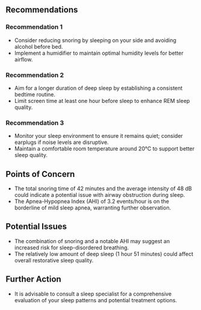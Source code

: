 ## Recommendations
### Recommendation 1
- Consider reducing snoring by sleeping on your side and avoiding alcohol before bed.
- Implement a humidifier to maintain optimal humidity levels for better airflow.

### Recommendation 2
- Aim for a longer duration of deep sleep by establishing a consistent bedtime routine.
- Limit screen time at least one hour before sleep to enhance REM sleep quality.

### Recommendation 3
- Monitor your sleep environment to ensure it remains quiet; consider earplugs if noise levels are disruptive.
- Maintain a comfortable room temperature around 20°C to support better sleep quality.

## Points of Concern
- The total snoring time of 42 minutes and the average intensity of 48 dB could indicate a potential issue with airway obstruction during sleep.
- The Apnea-Hypopnea Index (AHI) of 3.2 events/hour is on the borderline of mild sleep apnea, warranting further observation.

## Potential Issues
- The combination of snoring and a notable AHI may suggest an increased risk for sleep-disordered breathing.
- The relatively low amount of deep sleep (1 hour 51 minutes) could affect overall restorative sleep quality.

## Further Action
- It is advisable to consult a sleep specialist for a comprehensive evaluation of your sleep patterns and potential treatment options.